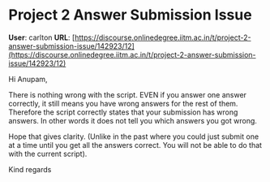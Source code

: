 # Project 2 Answer Submission Issue

**User**: carlton
**URL**: [https://discourse.onlinedegree.iitm.ac.in/t/project-2-answer-submission-issue/142923/12](https://discourse.onlinedegree.iitm.ac.in/t/project-2-answer-submission-issue/142923/12)

Hi Anupam,

There is nothing wrong with the script. EVEN if you answer one answer correctly, it still means you have wrong answers for the rest of them. Therefore the script correctly states that your submission has wrong answers. In other words it does not tell you which answers you got wrong.

Hope that gives clarity. (Unlike in the past where you could just submit one at a time until you get all the answers correct. You will not be able to do that with the current script).

Kind regards
